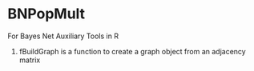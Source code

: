 # BNPopMult
For Bayes Net Auxiliary Tools in R
1. fBuildGraph is a function to create a graph object from an adjacency matrix
